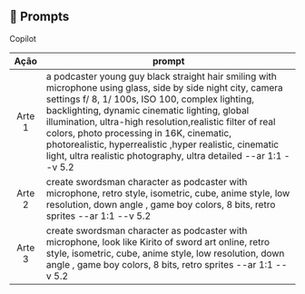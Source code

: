 ## 🧠 Prompts


Copilot

|   Ação   | prompt                                                                                                                                                                                                                                                                         |
| :------: | ------------------------------------------------------------------------------------------------------------------------------------------------------------------------------------------------------------------------------------------------------------------------------ |
|  Arte 1 | a podcaster young guy black straight hair smiling with microphone using glass, side by side night city, camera settings f/ 8, 1/ 100s, ISO 100, complex lighting, backlighting, dynamic cinematic lighting, global illumination, ultra-high resolution,realistic filter of real colors, photo processing in 16K, cinematic, photorealistic, hyperrealistic ,hyper realistic, cinematic light, ultra realistic photography, ultra detailed --ar 1:1 --v 5.2                       |
| Arte 2 | create swordsman character as podcaster with microphone, retro style, isometric, cube, anime style, low resolution, down angle , game boy colors, 8 bits, retro sprites --ar 1:1 --v 5.2                                       |
| Arte 3 | create swordsman character as podcaster with microphone, look like Kirito of sword art online, retro style, isometric, cube, anime style, low resolution, down angle , game boy colors, 8 bits, retro sprites --ar 1:1 --v 5.2 |


